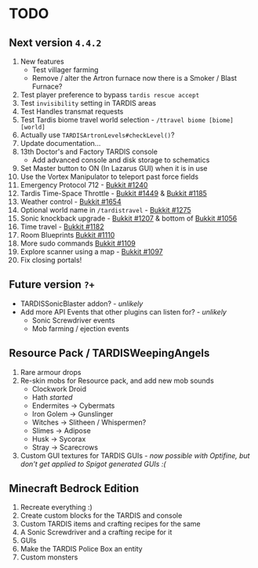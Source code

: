 # TODO

## Next version `4.4.2`
1. New features
   * Test villager farming
   * Remove / alter the Artron furnace now there is a Smoker / Blast Furnace?
2. Test player preference to bypass `tardis rescue accept`
3. Test `invisibility` setting in TARDIS areas
4. Test Handles transmat requests
5. Test Tardis biome travel world selection - `/ttravel biome [biome] [world]`
6. Actually use `TARDISArtronLevels#checkLevel()`?
7. Update documentation...
8. 13th Doctor's and Factory TARDIS console
   * Add advanced console and disk storage to schematics
9. Set Master button to ON (In Lazarus GUI) when it is in use
10. Use the Vortex Manipulator to teleport past force fields
11. Emergency Protocol 712 - [Bukkit #1240](https://dev.bukkit.org/projects/tardis/issues/1240)
12. Tardis Time-Space Throttle - [Bukkit #1449](https://dev.bukkit.org/projects/tardis/issues/1449) & [Bukkit #1185](https://dev.bukkit.org/projects/tardis/issues/1185)
13. Weather control - [Bukkit #1654](https://dev.bukkit.org/projects/tardis/issues/1654)
14. Optional world name in `/tardistravel` - [Bukkit #1275](https://dev.bukkit.org/projects/tardis/issues/1275)
15. Sonic knockback upgrade - [Bukkit #1207](https://dev.bukkit.org/projects/tardis/issues/1207) & bottom of [Bukkit #1056](https://dev.bukkit.org/projects/tardis/issues/1056)
16. Time travel - [Bukkit #1182](https://dev.bukkit.org/projects/tardis/issues/1182)
17. Room Blueprints [Bukkit #1110](https://dev.bukkit.org/projects/tardis/issues/1110)
18. More sudo commands [Bukkit #1109](https://dev.bukkit.org/projects/tardis/issues/1109)
19. Explore scanner using a map - [Bukkit #1097](https://dev.bukkit.org/projects/tardis/issues/1097)
20. Fix closing portals!


## Future version `?+`
* TARDISSonicBlaster addon? - _unlikely_
* Add more API Events that other plugins can listen for? - _unlikely_
   * Sonic Screwdriver events
   * Mob farming / ejection events

## Resource Pack / TARDISWeepingAngels
1. Rare armour drops
2. Re-skin mobs for Resource pack, and add new mob sounds
   * Clockwork Droid
   * Hath _started_
   * Endermites -> Cybermats
   * Iron Golem -> Gunslinger
   * Witches -> Slitheen / Whispermen?
   * Slimes -> Adipose
   * Husk -> Sycorax
   * Stray -> Scarecrows
3. Custom GUI textures for TARDIS GUIs - _now possible with Optifine, but don't get applied to Spigot generated GUIs :(_

## Minecraft Bedrock Edition
1. Recreate everything :)
2. Create custom blocks for the TARDIS and console
3. Custom TARDIS items and crafting recipes for the same
4. A Sonic Screwdriver and a crafting recipe for it
5. GUIs
6. Make the TARDIS Police Box an entity
7. Custom monsters

